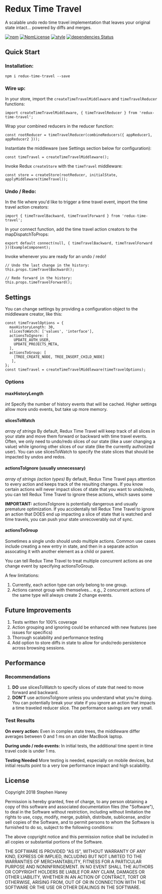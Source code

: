 # Redux Time Travel
A scalable undo redo time travel implementation that leaves your original state intact... powered by diffs and merges.

[![npm](https://img.shields.io/npm/v/redux-time-travel.svg)](https://www.npmjs.com/package/redux-time-travel)
[![NpmLicense](https://img.shields.io/npm/l/redux-time-travel.svg)](https://www.npmjs.com/package/redux-time-travel)
[![style](https://img.shields.io/badge/code_style-airbnb-green.svg)](https://www.npmjs.com/package/redux-time-travel)
[![dependencies Status](https://david-dm.org/stephenhaney/redux-time-travel/status.svg)](https://david-dm.org/stephenhaney/redux-time-travel)

## Quick Start

### Installation:
`npm i redux-time-travel --save`

### Wire up:
In your store, import the `createTimeTravelMiddleware` and `timeTravelReducer` functions:
```
import createTimeTravelMiddleware, { timeTravelReducer } from 'redux-time-travel';
```

Wrap your combined reducers in the reducer function:
```
const rootReducer = timeTravelReducer(combineReducers({ appReducer1, appReducer2 }));
```

Instantiate the middleware (see Settings section below for configuration):
```
const timeTravel = createTimeTravelMiddleware();
```

Invoke Redux `createStore` with the `timeTravel` middleware:
```
const store = createStore(rootReducer, initialState, applyMiddleware(timeTravel));
```

### Undo / Redo:
In the file where you'd like to trigger a time travel event, import the time travel action creators:
```
import { timeTravelBackward, timeTravelForward } from 'redux-time-travel';
```

In your connect function, add the time travel action creators to the mapDispatchToProps:
```
export default connect(null, { timeTravelBackward, timeTravelForward })(ExampleComponent);
```

Invoke whenever you are ready for an undo / redo!
```
// Undo the last change in the history:
this.props.timeTravelBackward();

// Redo forward in the history:
this.props.timeTravelForward();
```

## Settings
You can change settings by providing a configuration object to the middleware creator, like this:
```
const timeTravelOptions = {
  maxHistoryLength: 30,
  slicesToWatch: ['values', 'interface'],
  actionsToIgnore: [
    UPDATE_AUTH_USER,
    UPDATE_PROJECTS_META,
  ],
  actionsToGroup: [
    [TREE_CREATE_NODE, TREE_INSERT_CHILD_NODE]
   ],
};
const timeTravel = createTimeTravelMiddleware(timeTravelOptions);
```

### Options

#### maxHistoryLength
_int_
Specify the number of history events that will be cached. Higher settings allow more undo events, but take up more memory.

#### slicesToWatch
_array of strings_
By default, Redux Time Travel will keep track of all slices in your state and move them forward or backward with time travel events. Often, we only need to undo/redo slices of our state (like a user changing a value) while ignoring other slices of our state (like the currently authorized user). You can use slicesToWatch to specify the state slices that should be impacted by undos and redos.

#### actionsToIgnore (usually unnecessary)
_array of strings (action types)_
By default, Redux Time Travel pays attention to every action and keeps track of the resulting changes. If you know certain actions will never impact slices of state that you want to undo/redo, you can tell Redux Time Travel to ignore these actions, which saves some 

__IMPORTANT:__ actionsToIgnore is potentially dangerous and usually premature optimization. If you accidentally tell Redux Time Travel to ignore an action that DOES end up impacting a slice of state that is watched and time travels, you can push your state unrecoverably out of sync. 

#### actionsToGroup
Sometimes a single undo should undo multiple actions. Common use cases include creating a new entry in state, and then in a separate action assocating it with another element as a child or parent.

You can tell Redux Time Travel to treat multiple concurrent actions as one change event by specifying actionsToGroup.

A few limitations:
1. Currently, each action type can only belong to one group.
2. Actions cannot group with themselves... e.g., 2 concurrent actions of the same type will always create 2 change events.

## Future Improvements
1. Tests written for 100% coverage
2. Action grouping and ignoring could be enhanced with new features (see issues for specifics)
3. Thorough scalability and performance testing
4. Add option to store diffs in state to allow for undo/redo persistence across browsing sessions.

## Performance

### Recommendations
1. __DO__ use slicesToWatch to specify slices of state that need to move forward and backward.
2. __DON'T__ use actionsToIgnore unless you understand what you're doing. You can potentially break your state if you ignore an action that impacts a time traveled reducer slice. The performance savings are very small.

### Test Results
__On every action:__ Even in complex state trees, the middleware differ averages between 0 and 1 ms on an older MacBook laptop.

__During undo / redo events:__ In initial tests, the additional time spent in time travel code is under 1 ms.

__Testing Needed__ More testing is needed, especially on mobile devices, but initial results point to a very low performance impact and high scalability.

## License
Copyright 2018 Stephen Haney

Permission is hereby granted, free of charge, to any person obtaining a copy of this software and associated documentation files (the "Software"), to deal in the Software without restriction, including without limitation the rights to use, copy, modify, merge, publish, distribute, sublicense, and/or sell copies of the Software, and to permit persons to whom the Software is furnished to do so, subject to the following conditions:

The above copyright notice and this permission notice shall be included in all copies or substantial portions of the Software.

THE SOFTWARE IS PROVIDED "AS IS", WITHOUT WARRANTY OF ANY KIND, EXPRESS OR IMPLIED, INCLUDING BUT NOT LIMITED TO THE WARRANTIES OF MERCHANTABILITY, FITNESS FOR A PARTICULAR PURPOSE AND NONINFRINGEMENT. IN NO EVENT SHALL THE AUTHORS OR COPYRIGHT HOLDERS BE LIABLE FOR ANY CLAIM, DAMAGES OR OTHER LIABILITY, WHETHER IN AN ACTION OF CONTRACT, TORT OR OTHERWISE, ARISING FROM, OUT OF OR IN CONNECTION WITH THE SOFTWARE OR THE USE OR OTHER DEALINGS IN THE SOFTWARE.

